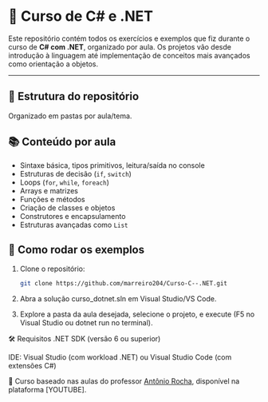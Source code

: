 # 📘 Curso de C# e .NET

Este repositório contém todos os exercícios e exemplos que fiz durante o curso de **C# com .NET**, organizado por aula. Os projetos vão desde introdução à linguagem até implementação de conceitos mais avançados como orientação a objetos.

---

## 🧱 Estrutura do repositório

Organizado em pastas por aula/tema.

## 📚 Conteúdo por aula

- Sintaxe básica, tipos primitivos, leitura/saída no console
- Estruturas de decisão (`if`, `switch`)
- Loops (`for`, `while`, `foreach`)
- Arrays e matrizes
- Funções e métodos
- Criação de classes e objetos
- Construtores e encapsulamento
- Estruturas avançadas como `List`

## 🚀 Como rodar os exemplos

1. Clone o repositório:
   ```bash
   git clone https://github.com/marreiro204/Curso-C--.NET.git
   
2. Abra a solução curso_dotnet.sln em Visual Studio/VS Code.

3. Explore a pasta da aula desejada, selecione o projeto, e execute (F5 no Visual Studio ou dotnet run no terminal).

🛠️ Requisitos
.NET SDK (versão 6 ou superior)

IDE: Visual Studio (com workload .NET) ou Visual Studio Code (com extensões C#)

📖 Curso baseado nas aulas do professor [Antônio Rocha](https://www.youtube.com/watch?v=XNrG_l308AY&list=PLEI5qdfLBErZuMSareAo-TLTFYU9hGDsR), disponível na plataforma [YOUTUBE].


